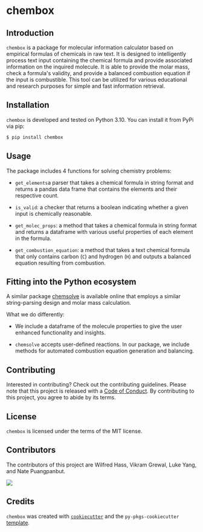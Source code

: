 # chembox

## Introduction

`chembox` is a package for molecular information calculator based on empirical formulas of chemicals in raw text. It is designed to intelligently process text input containing the chemical formula and provide associated information on the inquired molecule. It is able to provide the molar mass, check a formula's validity, and provide a balanced combustion equation if the input is combustible. This tool can be utilized for various educational and research purposes for simple and fast information retrieval.

## Installation

`chembox` is developed and tested on Python 3.10. You can install it from PyPi via pip:

```bash
$ pip install chembox
```

## Usage

The package includes 4 functions for solving chemistry problems:

- `get_elements`a parser that takes a chemical formula in string format and returns a pandas data frame that contains the elements and their respective count. 

- `is_valid`: a checker that returns a boolean indicating whether a given input is chemically reasonable.

- `get_molec_props`: a method that takes a chemical formula in string format and returns a dataframe with various useful properties of each element in the formula.

- `get_combustion_equation`: a method that takes a text chemical formula that only contains carbon (`C`) and hydrogen (`H`) and outputs a balanced equation resulting from combustion.

## Fitting into the Python ecosystem

A similar package [chemsolve](https://github.com/amogh7joshi/chemsolve) is available online that employs a similar string-parsing design and molar mass calculation.

What we do differently:

- We include a dataframe of the molecule properties to give the user enhanced functionality and insights.

- `chemsolve` accepts user-defined reactions. In our package, we include methods for automated combustion equation generation and balancing.

## Contributing

Interested in contributing? Check out the contributing guidelines. Please note that this project is released with a [Code of Conduct](https://github.com/UBC-MDS/chembox/blob/main/CONDUCT.md). By contributing to this project, you agree to abide by its terms.

## License

`chembox` is licensed under the terms of the MIT license.

## Contributors
The contributors of this project are
Wilfred Hass, Vikram Grewal, Luke Yang, and Nate Puangpanbut.


<a href="https://github.com/UBC-MDS/chembox/graphs/contributors">
  <img src="https://contrib.rocks/image?repo=UBC-MDS/chembox&max=1000" />
</a>

## Credits

`chembox` was created with [`cookiecutter`](https://cookiecutter.readthedocs.io/en/latest/) and the `py-pkgs-cookiecutter` [template](https://github.com/py-pkgs/py-pkgs-cookiecutter).
